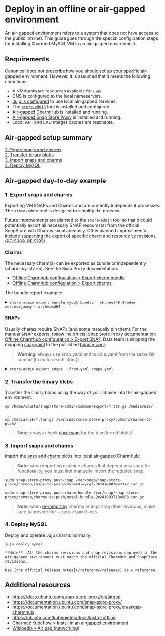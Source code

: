 
# Deploy in an offline or air-gapped environment

An air-gapped environment refers to a system that does not have access to the public internet.
This guide goes through the special configuration steps for installing Charmed MySQL VM in an air-gapped environment.

## Requirements

Canonical does not prescribe how you should set up your specific air-gapped environment. However, it is assumed that it meets the following conditions:

* A VM/hardware resources available for Juju.
* DNS is configured to the local nameservers.
* [Juju is configured](https://documentation.ubuntu.com/snap-store-proxy/en/airgap-charmhub/#configure-juju) to use local air-gapped services.
* The [`store-admin`](https://snapcraft.io/store-admin) tool is installed and configured.
* [Air-gapped CharmHub](https://documentation.ubuntu.com/snap-store-proxy/en/airgap-charmhub/) is installed and running.
* [Air-gapped Snap Store Proxy](https://documentation.ubuntu.com/snap-store-proxy/) is installed and running.
* Local APT and LXD Images caches are reachable.

## Air-gapped setup summary

[1\. Export snaps and charms](#1-export-snaps-and-charms) <br>
[2\. Transfer binary blobs](#2-transfer-binary-blobs) <br>
[3\. Import snaps and charms](3-import-snaps-and-charms) <br>
[4\. Deploy MySQL](#4-deploy-mysql)

## Air-gapped day-to-day example

### 1. Export snaps and charms
Exporting VM SNAPs and Charms and  are currently independent processes. The `store-admin` tool is designed to simplify the process. 

Future improvements are planned to the `store-admin` tool so that it could potentially export all necessary SNAP resource(s) from the official SnapStore with Charms simultaneously. Other planned improvements include supporting the export of specific charm and resource by revisions ([PF-5369](https://warthogs.atlassian.net/browse/PF-5369), [PF-5185](https://warthogs.atlassian.net/browse/PF-5185)).

#### Charms
 The necessary charm(s) can be exported as bundle or independently (charm-by-charm). See the Snap Proxy documentation:
* [Offline Charmhub configuration > Export charm bundle](https://documentation.ubuntu.com/snap-store-proxy/en/airgap-charmhub/#export-charm-bundles)
* [Offline Charmhub configuration > Export charms](https://documentation.ubuntu.com/snap-store-proxy/en/airgap-charmhub/#export-charms)

The bundle export example:

<details> 
<summary><code>store-admin export bundle mysql-bundle --channel=8.0/edge --series=jammy --arch=amd64</code></summary>

```
Downloading mysql-bundle revision 52 (8.0/edge)
  [####################################]  100%
Downloading data-integrator revision 71 (edge)
  [####################################]  100%
Downloading grafana-agent revision 286 (edge)
  [####################################]  100%          
Downloading landscape-client revision 69 (edge)
  [####################################]  100%          
Downloading mysql revision 301 (8.0/edge)
  [####################################]  100%          
Downloading mysql-router revision 247 (dpe/edge)
  [####################################]  100%          
Downloading mysql-test-app revision 63 (edge)
  [####################################]  100%          
Downloading s3-integrator revision 59 (edge)
  [####################################]  100%
Downloading self-signed-certificates revision 200 (edge)
  [####################################]  100%          
Downloading sysbench revision 78 (edge)
  [####################################]  100%          
Downloading ubuntu-advantage revision 113 (edge)
  [####################################]  100%          
Successfully exported charm bundle mysql-bundle: /home/ubuntu/snap/store-admin/common/export/mysql-bundle-20241008T084100.tar.gz
```
</details>

#### SNAPs
Usually charms require SNAPs (and some manually pin them). For the manual SNAP exports, follow the official Snap Store Proxy documentation: [Offline Charmhub configuration > Export SNAP](https://documentation.ubuntu.com/snap-store-proxy/en/airgap-charmhub/#export-snap-resources). Data team is shipping the mapping [snap.yaml](https://github.com/canonical/mysql-bundle/blob/main/releases/latest/) to the published [bundle.yaml](https://github.com/canonical/mysql-bundle/blob/main/releases/latest/):

> **Warning**: always use snap.yaml and bundle.yaml from the same Git commit (to match each other)!

<details>
<summary><code>store-admin export snaps --from-yaml snaps.yaml</code></summary>

```shell
Downloading grafana-agent revision 51 (latest/stable amd64)
  [####################################]  100%          
Downloading grafana-agent revision 82 (latest/stable amd64)
  [####################################]  100%          
Downloading charmed-mysql revision 109 (8.0/edge amd64)
  [####################################]  100%          
Downloading charmed-mysql revision 114 (8.0/edge amd64)
  [####################################]  100%          
Downloading canonical-livepatch revision 282 (latest/stable amd64)
  [####################################]  100%          
Successfully exported snaps:
grafana-agent: /home/ubuntu/snap/store-admin/common/export/grafana-agent-20241008T082122.tar.gz
charmed-mysql: /home/ubuntu/snap/store-admin/common/export/charmed-mysql-20241008T082122.tar.gz
canonical-livepatch: /home/ubuntu/snap/store-admin/common/export/canonical-livepatch-20241008T082122.tar.gz
```
</details>

### 2. Transfer the binary blobs 

Transfer the binary blobs using the way of your choice into the air-gapped environment.

```shell
cp /home/ubuntu/snap/store-admin/common/export/*.tar.gz /media/usb/

...
cp /media/usb/*.tar.gz /var/snap/snap-store-proxy/common/charms-to-push/
```
> **Note**: always check [checksum](https://en.wikipedia.org/wiki/Checksum) for the transferred blobs!

### 3. Import snaps and charms

 Import the [snap](https://documentation.ubuntu.com/snap-store-proxy/en/airgap/#importing-pushing-snaps) and [charm](https://documentation.ubuntu.com/snap-store-proxy/en/airgap-charmhub/#import-packages) blobs into local air-gapped CharmHub:

> **Note**: when importing machine charms that depend on a snap for functionality, you must first manually import the required snap.
```shell
sudo snap-store-proxy push-snap /var/snap/snap-store-proxy/common/snaps-to-push/charmed-mysql-20241008T082122.tar.gz

sudo snap-store-proxy push-charm-bundle /var/snap/snap-store-proxy/common/charms-to-push/mysql-bundle-20241003T104903.tar.gz
```
> **Note**: when [re-importing](https://documentation.ubuntu.com/snap-store-proxy/en/airgap-charmhub/#import-packages) charms or importing other revisions, make sure to provide the `--push-channel-map`.

### 4. Deploy MySQL

 Deploy and operate Juju charms normally:
```shell
juju deploy mysql
```
```{note}
**Note**: All the charms revisions and snap revisions deployed in the air-gapped environment must match the official CharmHub and SnapStore revisions.

Use [the official release notes](/reference/releases) as a reference.
```

## Additional resources

* https://docs.ubuntu.com/snap-store-proxy/en/airgap
* https://documentation.ubuntu.com/snap-store-proxy/
* https://documentation.ubuntu.com/snap-store-proxy/en/airgap-charmhub/
* https://ubuntu.com/kubernetes/docs/install-offline
* [Charmed Kubeflow > Install in an airgapped environment](https://charmed-kubeflow.io/docs/install-in-airgapped-environment)
*  [Wikipedia > Air gap (networking)](https://en.wikipedia.org/wiki/Air_gap_(networking))


